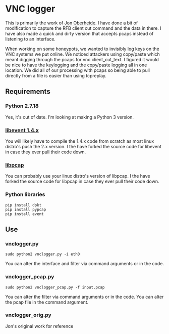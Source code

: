 # VNC logger

This is primarily the work of [Jon Oberheide](https://jon.oberheide.org/). I have done a bit of modification to capture the RFB client cut command and the data in there. I have also made a quick and dirty version that accepts pcaps instead of listening to an interface.

When working on some honeypots, we wanted to invisibly log keys on the VNC systems we put online. We noticed attackers using copy/paste which meant digging through the pcaps for vnc.client_cut_text. I figured it would be nice to have the keylogging and the copy/paste logging all in one location. We did all of our processing with pcaps so being able to pull directly from a file is easier than using tcpreplay.

## Requirements

### Python 2.7.18
Yes, it's out of date. I'm looking at making a Python 3 version.


### [libevent 1.4.x](https://libevent.org/)
You will likely have to compile the 1.4.x code from scratch as most linux distro's push the 2.x version.
I the have forked the source code for libevent in case they ever pull their code down.


### [libpcap](https://www.tcpdump.org/)
You can probably use your linux distro's version of libpcap.
I the have forked the source code for libpcap in case they ever pull their code down.


### Python libraries

```
pip install dpkt
pip install pypcap
pip install event
```


## Use

### vnclogger.py
```
sudo python2 vnclogger.py -i eth0
```
You can alter the interface and filter via command arguments or in the code.


### vnclogger_pcap.py
```
sudo python2 vnclogger_pcap.py -f input.pcap
```
You can alter the filter via command arguments or in the code. You can alter the pcap file in the command argument.


### vnclogger_orig.py
Jon's original work for reference
